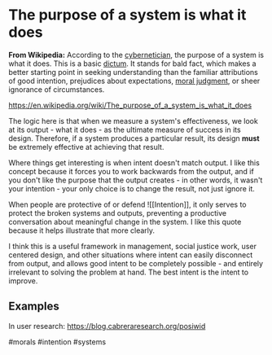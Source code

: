 # The purpose of a system is what it does

**From Wikipedia:** According to the [cybernetician](https://en.wikipedia.org/wiki/Cybernetician "Cybernetician"), the purpose of a system is what it does. This is a basic [dictum](https://en.wikipedia.org/wiki/Dictum "Dictum"). It stands for bald fact, which makes a better starting point in seeking understanding than the familiar attributions of good intention, prejudices about expectations, [moral judgment](https://en.wikipedia.org/wiki/Moral_judgment "Moral judgment"), or sheer ignorance of circumstances.

https://en.wikipedia.org/wiki/The_purpose_of_a_system_is_what_it_does

The logic here is that when we measure a system's effectiveness, we look at its output - what it does - as the ultimate measure of success in its design. Therefore, if a system produces a particular result, its design **must** be extremely effective at achieving that result. 

Where things get interesting is when intent doesn't match output. I like this concept because it forces you to work backwards from the output, and if you don't like the purpose that the output creates - in other words, it wasn't your intention - your only choice is to change the result, not just ignore it.

When people are protective of or defend ![[Intention]], it only serves to protect the broken systems and outputs, preventing a productive conversation about meaningful change in the system. I like this quote because it helps illustrate that more clearly.

I think this is a useful framework in management, social justice work, user centered design, and other situations where intent can easily disconnect from output, and allows good intent to be completely possible - and entirely irrelevant to solving the problem at hand. The best intent is the intent to improve.

## Examples
In user research: https://blog.cabreraresearch.org/posiwid

#morals #intention #systems
